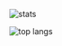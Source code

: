 ![stats](https://github-readme-stats.vercel.app/api?username=pangteypiyush&count_private=true&show_icons=true&theme=gruvbox)

![top langs](https://github-readme-stats.vercel.app/api/top-langs/?username=pangteypiyush&langs_count=6&layout=compact&theme=gruvbox)

